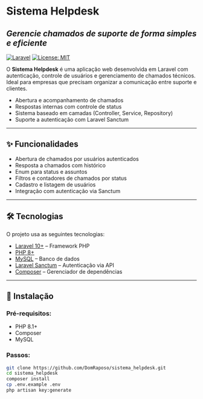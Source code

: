# Sistema Helpdesk  
## _Gerencie chamados de suporte de forma simples e eficiente_

[![Laravel](https://img.shields.io/badge/Laravel-Framework-red)](https://laravel.com/)
[![License: MIT](https://img.shields.io/badge/License-MIT-yellow.svg)](https://opensource.org/licenses/MIT)

O **Sistema Helpdesk** é uma aplicação web desenvolvida em Laravel com autenticação, controle de usuários e gerenciamento de chamados técnicos. Ideal para empresas que precisam organizar a comunicação entre suporte e clientes.

- Abertura e acompanhamento de chamados  
- Respostas internas com controle de status  
- Sistema baseado em camadas (Controller, Service, Repository)  
- Suporte a autenticação com Laravel Sanctum  

---

## ✨ Funcionalidades

- Abertura de chamados por usuários autenticados  
- Resposta a chamados com histórico  
- Enum para status e assuntos  
- Filtros e contadores de chamados por status  
- Cadastro e listagem de usuários  
- Integração com autenticação via Sanctum  

---

## 🛠️ Tecnologias

O projeto usa as seguintes tecnologias:

- [Laravel 10+](https://laravel.com) – Framework PHP  
- [PHP 8+](https://www.php.net/)  
- [MySQL](https://www.mysql.com/) – Banco de dados  
- [Laravel Sanctum](https://laravel.com/docs/10.x/sanctum) – Autenticação via API  
- [Composer](https://getcomposer.org/) – Gerenciador de dependências  

---

## 🚀 Instalação

### Pré-requisitos:

- PHP 8.1+  
- Composer  
- MySQL  


### Passos:

```bash
git clone https://github.com/DomRaposo/sistema_helpdesk.git
cd sistema_helpdesk
composer install
cp .env.example .env
php artisan key:generate

